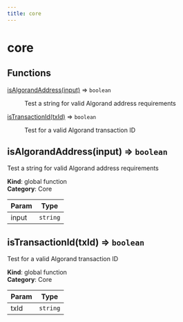 ```yaml
---
title: core
---
```


# core

## Functions

<dl>
<dt><a href="#isAlgorandAddress">isAlgorandAddress(input)</a> ⇒ <code>boolean</code></dt>
<dd><p>Test a string for valid Algorand address requirements</p>
</dd>
<dt><a href="#isTransactionId">isTransactionId(txId)</a> ⇒ <code>boolean</code></dt>
<dd><p>Test for a valid Algorand transaction ID</p>
</dd>
</dl>

<a name="isAlgorandAddress"></a>

## isAlgorandAddress(input) ⇒ <code>boolean</code>
Test a string for valid Algorand address requirements

**Kind**: global function  
**Category**: Core  

| Param | Type |
| --- | --- |
| input | <code>string</code> | 

<a name="isTransactionId"></a>

## isTransactionId(txId) ⇒ <code>boolean</code>
Test for a valid Algorand transaction ID

**Kind**: global function  
**Category**: Core  

| Param | Type |
| --- | --- |
| txId | <code>string</code> | 

